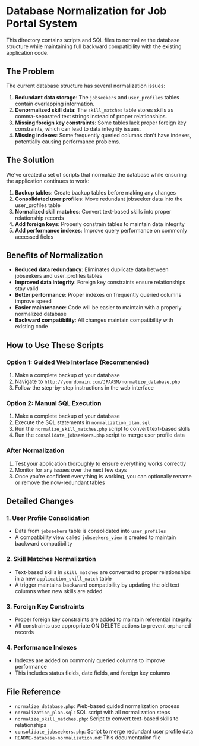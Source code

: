 # Database Normalization for Job Portal System

This directory contains scripts and SQL files to normalize the database structure while maintaining full backward compatibility with the existing application code.

## The Problem

The current database structure has several normalization issues:

1. **Redundant data storage**: The `jobseekers` and `user_profiles` tables contain overlapping information.
2. **Denormalized skill data**: The `skill_matches` table stores skills as comma-separated text strings instead of proper relationships.
3. **Missing foreign key constraints**: Some tables lack proper foreign key constraints, which can lead to data integrity issues.
4. **Missing indexes**: Some frequently queried columns don't have indexes, potentially causing performance problems.

## The Solution

We've created a set of scripts that normalize the database while ensuring the application continues to work:

1. **Backup tables**: Create backup tables before making any changes
2. **Consolidated user profiles**: Move redundant jobseeker data into the user_profiles table
3. **Normalized skill matches**: Convert text-based skills into proper relationship records
4. **Add foreign keys**: Properly constrain tables to maintain data integrity
5. **Add performance indexes**: Improve query performance on commonly accessed fields

## Benefits of Normalization

- **Reduced data redundancy**: Eliminates duplicate data between jobseekers and user_profiles tables
- **Improved data integrity**: Foreign key constraints ensure relationships stay valid
- **Better performance**: Proper indexes on frequently queried columns improve speed
- **Easier maintenance**: Code will be easier to maintain with a properly normalized database
- **Backward compatibility**: All changes maintain compatibility with existing code

## How to Use These Scripts

### Option 1: Guided Web Interface (Recommended)

1. Make a complete backup of your database
2. Navigate to `http://yourdomain.com/JPAASM/normalize_database.php`
3. Follow the step-by-step instructions in the web interface

### Option 2: Manual SQL Execution

1. Make a complete backup of your database
2. Execute the SQL statements in `normalization_plan.sql`
3. Run the `normalize_skill_matches.php` script to convert text-based skills
4. Run the `consolidate_jobseekers.php` script to merge user profile data

### After Normalization

1. Test your application thoroughly to ensure everything works correctly
2. Monitor for any issues over the next few days
3. Once you're confident everything is working, you can optionally rename or remove the now-redundant tables

## Detailed Changes

### 1. User Profile Consolidation

- Data from `jobseekers` table is consolidated into `user_profiles`
- A compatibility view called `jobseekers_view` is created to maintain backward compatibility

### 2. Skill Matches Normalization

- Text-based skills in `skill_matches` are converted to proper relationships in a new `application_skill_match` table
- A trigger maintains backward compatibility by updating the old text columns when new skills are added

### 3. Foreign Key Constraints

- Proper foreign key constraints are added to maintain referential integrity
- All constraints use appropriate ON DELETE actions to prevent orphaned records

### 4. Performance Indexes

- Indexes are added on commonly queried columns to improve performance
- This includes status fields, date fields, and foreign key columns

## File Reference

- `normalize_database.php`: Web-based guided normalization process
- `normalization_plan.sql`: SQL script with all normalization steps
- `normalize_skill_matches.php`: Script to convert text-based skills to relationships
- `consolidate_jobseekers.php`: Script to merge redundant user profile data
- `README-database-normalization.md`: This documentation file 